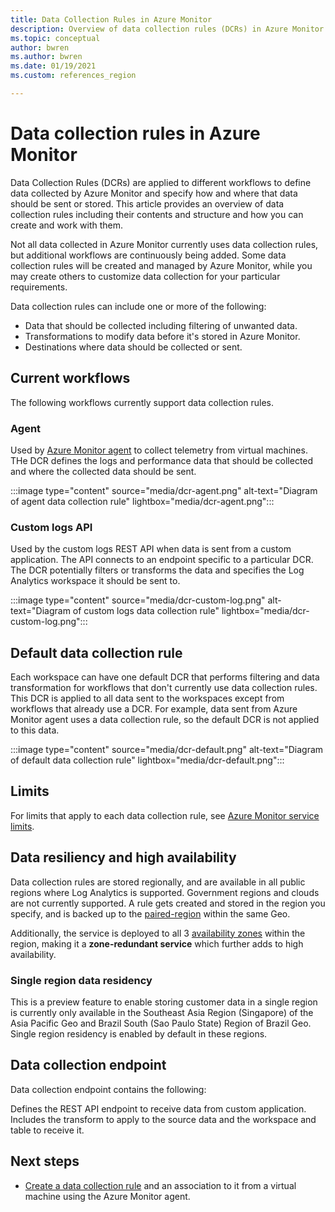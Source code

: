 ```yaml
---
title: Data Collection Rules in Azure Monitor
description: Overview of data collection rules (DCRs) in Azure Monitor including their contents and structure and how you can create and work with them.
ms.topic: conceptual
author: bwren
ms.author: bwren
ms.date: 01/19/2021
ms.custom: references_region

---
```


# Data collection rules in Azure Monitor
Data Collection Rules (DCRs) are applied to different workflows to define data collected by Azure Monitor and specify how and where that data should be sent or stored. This article provides an overview of data collection rules including their contents and structure and how you can create and work with them.

Not all data collected in Azure Monitor currently uses data collection rules, but additional workflows are continuously being added. Some data collection rules will be created and managed by Azure Monitor, while you may create others to customize data collection for your particular requirements.


Data collection rules can include one or more of the following:

- Data that should be collected including filtering of unwanted data.
- Transformations to modify data before it's stored in Azure Monitor. 
- Destinations where data should be collected or sent. 



## Current workflows
The following workflows currently support data collection rules.

### Agent
Used by [Azure Monitor agent](../agents/azure-monitor-agent-overview.md) to collect telemetry from virtual machines. THe DCR defines the logs and performance data that should be collected and where the collected data should be sent.

:::image type="content" source="media/dcr-agent.png" alt-text="Diagram of agent data collection rule" lightbox="media/dcr-agent.png":::


### Custom logs API
 Used by the custom logs REST API when data is sent from a custom application. The API connects to an endpoint specific to a particular DCR. The DCR potentially filters or transforms the data and specifies the Log Analytics workspace it should be sent to.

:::image type="content" source="media/dcr-custom-log.png" alt-text="Diagram of custom logs data collection rule" lightbox="media/dcr-custom-log.png":::


## Default data collection rule
Each workspace can have one default DCR that performs filtering and data transformation for workflows that don't currently use data collection rules. This DCR is applied to all data sent to the workspaces except from workflows that already use a DCR. For example, data sent from Azure Monitor agent uses a data collection rule, so the default DCR is not applied to this data.

:::image type="content" source="media/dcr-default.png" alt-text="Diagram of default data collection rule" lightbox="media/dcr-default.png":::


## Limits
For limits that apply to each data collection rule, see [Azure Monitor service limits](../service-limits.md#data-collection-rules).

## Data resiliency and high availability
Data collection rules are stored regionally, and are available in all public regions where Log Analytics is supported. Government regions and clouds are not currently supported. A rule gets created and stored in the region you specify, and is backed up to the [paired-region](../../availability-zones/cross-region-replication-azure.md#azure-cross-region-replication-pairings-for-all-geographies) within the same Geo.  

Additionally, the service is deployed to all 3 [availability zones](../../availability-zones/az-overview.md#availability-zones) within the region, making it a **zone-redundant service** which further adds to high availability.


### Single region data residency
This is a preview feature to enable storing customer data in a single region is currently only available in the Southeast Asia Region (Singapore) of the Asia Pacific Geo and Brazil South (Sao Paulo State) Region of Brazil Geo. Single region residency is enabled by default in these regions.

## Data collection endpoint
Data collection endpoint contains the following:

Defines the REST API endpoint to receive data from custom application. Includes the transform to apply to the source data and the workspace and table to receive it.

## Next steps

- [Create a data collection rule](../agents/data-collection-rule-azure-monitor-agent.md) and an association to it from a virtual machine using the Azure Monitor agent.

